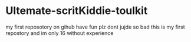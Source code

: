 # Ultemate-scritKiddie-toulkit
my first reposotory on gihub
have fun 
plz dont jujde so bad this is my first repostory and im only 16 without experience
